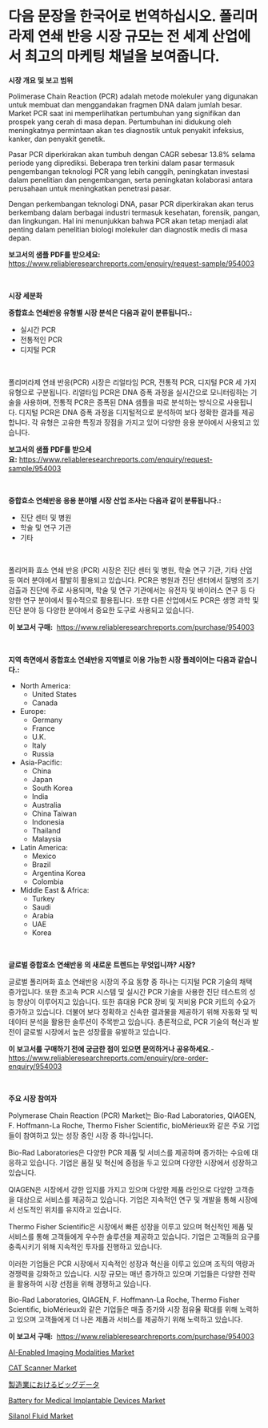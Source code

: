 <p><h1>다음 문장을 한국어로 번역하십시오. 폴리머라제 연쇄 반응 시장 규모는 전 세계 산업에서 최고의 마케팅 채널을 보여줍니다.</h1></p><p><strong>시장 개요 및 보고 범위</strong></p>
<p><p>Polimerase Chain Reaction (PCR) adalah metode molekuler yang digunakan untuk membuat dan menggandakan fragmen DNA dalam jumlah besar. Market PCR saat ini memperlihatkan pertumbuhan yang signifikan dan prospek yang cerah di masa depan. Pertumbuhan ini didukung oleh meningkatnya permintaan akan tes diagnostik untuk penyakit infeksius, kanker, dan penyakit genetik.</p><p>Pasar PCR diperkirakan akan tumbuh dengan CAGR sebesar 13.8% selama periode yang diprediksi. Beberapa tren terkini dalam pasar termasuk pengembangan teknologi PCR yang lebih canggih, peningkatan investasi dalam penelitian dan pengembangan, serta peningkatan kolaborasi antara perusahaan untuk meningkatkan penetrasi pasar.</p><p>Dengan perkembangan teknologi DNA, pasar PCR diperkirakan akan terus berkembang dalam berbagai industri termasuk kesehatan, forensik, pangan, dan lingkungan. Hal ini menunjukkan bahwa PCR akan tetap menjadi alat penting dalam penelitian biologi molekuler dan diagnostik medis di masa depan.</p></p>
<p><strong>보고서의 샘플 PDF를 받으세요:</strong> <a href="https://www.reliableresearchreports.com/enquiry/request-sample/954003">https://www.reliableresearchreports.com/enquiry/request-sample/954003</a></p>
<p>&nbsp;</p>
<p><strong>시장 세분화</strong></p>
<p><strong>중합효소 연쇄반응 유형별 시장 분석은 다음과 같이 분류됩니다.:</strong></p>
<p><ul><li>실시간 PCR</li><li>전통적인 PCR</li><li>디지털 PCR</li></ul></p>
<p>&nbsp;</p>
<p><p>폴리머라제 연쇄 반응(PCR) 시장은 리얼타임 PCR, 전통적 PCR, 디지털 PCR 세 가지 유형으로 구분됩니다. 리얼타임 PCR은 DNA 증폭 과정을 실시간으로 모니터링하는 기술을 사용하며, 전통적 PCR은 증폭된 DNA 샘플을 따로 분석하는 방식으로 사용됩니다. 디지털 PCR은 DNA 증폭 과정을 디지털적으로 분석하여 보다 정확한 결과를 제공합니다. 각 유형은 고유한 특징과 장점을 가지고 있어 다양한 응용 분야에서 사용되고 있습니다.</p></p>
<p><strong>보고서의 샘플 PDF를 받으세요:</strong>&nbsp;<a href="https://www.reliableresearchreports.com/enquiry/request-sample/954003">https://www.reliableresearchreports.com/enquiry/request-sample/954003</a></p>
<p>&nbsp;</p>
<p><strong> 중합효소 연쇄반응 응용 분야별 시장 산업 조사는 다음과 같이 분류됩니다.:</strong></p>
<p><ul><li>진단 센터 및 병원</li><li>학술 및 연구 기관</li><li>기타</li></ul></p>
<p>&nbsp;</p>
<p><p>폴리머화 효소 연쇄 반응 (PCR) 시장은 진단 센터 및 병원, 학술 연구 기관, 기타 산업 등 여러 분야에서 활발히 활용되고 있습니다. PCR은 병원과 진단 센터에서 질병의 조기 검출과 진단에 주로 사용되며, 학술 및 연구 기관에서는 유전자 및 바이러스 연구 등 다양한 연구 분야에서 필수적으로 활용됩니다. 또한 다른 산업에서도 PCR은 생명 과학 및 진단 분야 등 다양한 분야에서 중요한 도구로 사용되고 있습니다.</p></p>
<p><strong>이 보고서 구매:</strong>&nbsp; <a href="https://www.reliableresearchreports.com/purchase/954003">https://www.reliableresearchreports.com/purchase/954003</a></p>
<p>&nbsp;</p>
<p><strong>지역 측면에서 중합효소 연쇄반응 지역별로 이용 가능한 시장 플레이어는 다음과 같습니다.:</strong></p>
<p><ul>
    <li>
        North America:
        <ul>
            <li>United States</li>
            <li>Canada</li>
        </ul>
    </li>
    <li>
        Europe:
        <ul>
            <li>Germany</li>
            <li>France</li>
            <li>U.K.</li>
            <li>Italy</li>
            <li>Russia</li>
        </ul>
    </li>
    <li>
        Asia-Pacific:
        <ul>
            <li>China</li>
            <li>Japan</li>
            <li>South Korea</li>
            <li>India</li>
            <li>Australia</li>
            <li>China Taiwan</li>
            <li>Indonesia</li>
            <li>Thailand</li>
            <li>Malaysia</li>
        </ul>
    </li>
    <li>
        Latin America:
        <ul>
            <li>Mexico</li>
            <li>Brazil</li>
            <li>Argentina Korea</li>
            <li>Colombia</li>
        </ul>
    </li>
    <li>
        Middle East & Africa:
        <ul>
            <li>Turkey</li>
            <li>Saudi</li>
            <li>Arabia</li>
            <li>UAE</li>
            <li>Korea</li>
        </ul>
    </li>
    </ul></p>
<p>&nbsp;</p>
<p><strong>글로벌 중합효소 연쇄반응 의 새로운 트렌드는 무엇입니까? 시장?</strong></p>
<p><p>글로벌 폴리머화 효소 연쇄반응 시장의 주요 동향 중 하나는 디지털 PCR 기술의 채택 증가입니다. 또한 초고속 PCR 시스템 및 실시간 PCR 기술을 사용한 진단 테스트의 성능 향상이 이루어지고 있습니다. 또한 휴대용 PCR 장비 및 저비용 PCR 키트의 수요가 증가하고 있습니다. 더불어 보다 정확하고 신속한 결과물을 제공하기 위해 자동화 및 빅데이터 분석을 활용한 솔루션이 주목받고 있습니다. 총론적으로, PCR 기술의 혁신과 발전이 글로벌 시장에서 높은 성장률을 유발하고 있습니다.</p></p>
<p><strong>이 보고서를 구매하기 전에 궁금한 점이 있으면 문의하거나 공유하세요.</strong>- <a href="https://www.reliableresearchreports.com/enquiry/pre-order-enquiry/954003">https://www.reliableresearchreports.com/enquiry/pre-order-enquiry/954003</a></p>
<p>&nbsp;</p>
<p><strong>주요 시장 참여자</strong></p>
<p><p>Polymerase Chain Reaction (PCR) Market는 Bio-Rad Laboratories, QIAGEN, F. Hoffmann-La Roche, Thermo Fisher Scientific, bioMérieux와 같은 주요 기업들이 참여하고 있는 성장 중인 시장 중 하나입니다. </p><p>Bio-Rad Laboratories은 다양한 PCR 제품 및 서비스를 제공하며 증가하는 수요에 대응하고 있습니다. 기업은 품질 및 혁신에 중점을 두고 있으며 다양한 시장에서 성장하고 있습니다. </p><p>QIAGEN은 시장에서 강한 입지를 가지고 있으며 다양한 제품 라인으로 다양한 고객층을 대상으로 서비스를 제공하고 있습니다. 기업은 지속적인 연구 및 개발을 통해 시장에서 선도적인 위치를 유지하고 있습니다. </p><p>Thermo Fisher Scientific은 시장에서 빠른 성장을 이루고 있으며 혁신적인 제품 및 서비스를 통해 고객들에게 우수한 솔루션을 제공하고 있습니다. 기업은 고객들의 요구를 충족시키기 위해 지속적인 투자를 진행하고 있습니다. </p><p>이러한 기업들은 PCR 시장에서 지속적인 성장과 혁신을 이루고 있으며 조직의 역량과 경쟁력을 강화하고 있습니다. 시장 규모는 매년 증가하고 있으며 기업들은 다양한 전략을 활용하여 시장 선점을 위해 경쟁하고 있습니다. </p><p>Bio-Rad Laboratories, QIAGEN, F. Hoffmann-La Roche, Thermo Fisher Scientific, bioMérieux와 같은 기업들은 매출 증가와 시장 점유율 확대를 위해 노력하고 있으며 고객들에게 더 나은 제품과 서비스를 제공하기 위해 노력하고 있습니다.</p></p>
<p><strong>이 보고서 구매:</strong>&nbsp;&nbsp;<a href="https://www.reliableresearchreports.com/purchase/954003">https://www.reliableresearchreports.com/purchase/954003</a></p>
<p><p><a href="https://github.com/yoshih12/Market-Research-Report-List-2/blob/main/ai-enabled-imaging-modalities-market.md">AI-Enabled Imaging Modalities Market</a></p><p><a href="https://github.com/castoriffic/Market-Research-Report-List-3/blob/main/cat-scanner-market.md">CAT Scanner Market</a></p><p><a href="https://github.com/jkjreqjscoxx7/Market-Research-Report-List-1/blob/main/9356462185090.md">製造業におけるビッグデータ</a></p><p><a href="https://florentine-yuzu-f42.notion.site/Battery-for-Medical-Implantable-Devices-Market-Insights-Market-Players-and-Forecast-Till-2031-8ad0b0b8fa394f578908106a5dd026c6">Battery for Medical Implantable Devices Market</a></p><p><a href="https://issuu.com/reportprime-2/docs/silanol-fluid-market-size-2030.pptx">Silanol Fluid Market</a></p></p>
